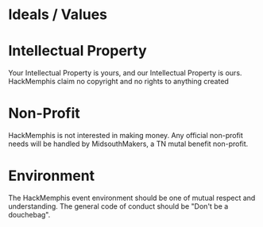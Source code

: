 Ideals / Values
====


Intellectual Property
====

Your Intellectual Property is yours, and our Intellectual Property is ours. HackMemphis claim no copyright and no rights to anything created


Non-Profit
====

HackMemphis is not interested in making money. Any official non-profit needs will be handled by MidsouthMakers, a TN mutal benefit non-profit.


Environment
====

The HackMemphis event environment should be one of mutual respect and understanding. The general code of conduct should be "Don't be a douchebag".